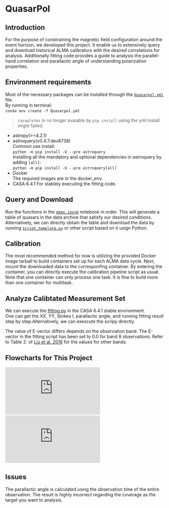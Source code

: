 # QuasarPol

## Introduction
For the purpose of constraining the magnetic field configuration around the event horizon, we developed this project. It enable us to extensively query and download historical ALMA calibrators with the desired correlations for analysis. Additionally fitting code provides a guide to analysis the parallel-hand correlation and parallactic angle of understanding polarization properties.

## Environment requirements
Most of the necessary packages can be installed through the [`Quasarpol.yml`](https://github.com/peterlai500/QuasarPolarization/blob/main/Quasarpol.yml) file.  
By running in terminal:  
`conda env create -f Quasarpol.yml `
> `casaplotms` in no longer avaiable by `pip install` using the yml install might failed.

- astropy(>=4.2.1)
- astroquery(v0.4.7.dev8738)  
  Common use install:  
  `python -m pip install -U --pre astroquery`  
  Installing all the mandatory and optional dependencies in astroquery by adding `[all]`:  
  `python -m pip install -U --pre astroquery[all]`
- Docker  
  The required images are in the docker_env.
- CASA 6.4.1
  For stablely executing the fitting code.

## Query and Download
Run the functions in the [`demo.ipynb`](https://github.com/peterlai500/QuasarPolarization/blob/main/demo.ipynb) notebook in order. This will generate a table of quasars in the data archive that satisfy our desired conditions.  
Alternatively, we can directly obtain the table and download the data by running [`script_template.py`](https://github.com/peterlai500/QuasarPolarization/blob/main/script_template.py) or other script based on it usign Python.

## Calibration
The most recommended method for now is utilizing the provided Docker image tarball to build containers set up for each ALMA  data cycle. Next, mount the downloaded data to the corresponfing container. By entering the container, you can directly execute the calibration pipeline script as usual.  
Note that one container can only process one task. It is fine to build more than one container for multitask.

## Analyze Calibtated Measurement Set
We can execute the [fitting.py](https://github.com/peterlai500/QuasarPolarization/blob/main/fitting.py) in the CASA 6.4.1 stable environment.  
One can get the $XX$, $YY$, Stokes I, parallactic angle, and running fitting result step by step.Alternatively, we can exexcute the scripy  directly.

The value of E-vector differs depends on the observation band. The E-vector in the fitting script has been set to 0.0 for band 8 observations. Refer to Table 2. of [Liu et al. 2016](https://ui.adsabs.harvard.edu/abs/2016A%26A...593A.107L/abstract) for the values for other bands.

## Flowcharts for This Project
![Query Flowchart](https://github.com/peterlai500/QuasarPolarization/blob/main/images/QuasarPol_flowchart.pdf) ![Analyze Flowchart](https://github.com/peterlai500/QuasarPolarization/blob/main/images/PolAnalyze_flowchart.pdf)

## Issues
The parallactic angle is calculated using the observation time of the entire observation. The result is highly incorrect regarding the coverage as the target you want to analysis.
